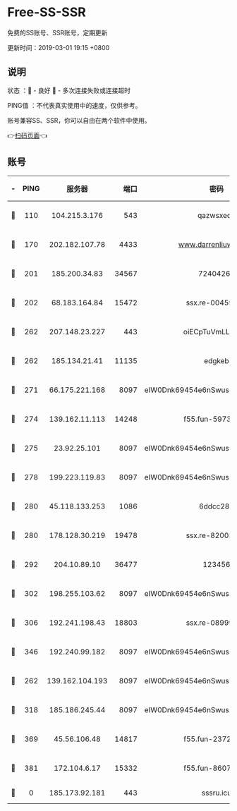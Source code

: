 # Free-SS-SSR

免费的SS账号、SSR账号，定期更新

更新时间：2019-03-01 19:15 +0800

## 说明

状态     ：🙂 - 良好 🙁 - 多次连接失败或连接超时

PING值   ：不代表真实使用中的速度，仅供参考。

账号兼容SS、SSR，你可以自由在两个软件中使用。

👉[扫码页面](https://liesauer.github.io/free-ss-ssr.github.io/)👈

## 账号

|-|PING|服务器|端口|密码|加密方式|区域|
|:----:|:----:|:-----:|-----:|:----:|:----:|:----:|
|🙂|110|104.215.3.176|543|qazwsxedc|aes-256-gcm|JP|
|🙂|170|202.182.107.78|4433|www.darrenliuwei.com|aes-256-cfb|JP|
|🙂|201|185.200.34.83|34567|72404265|aes-256-cfb|US|
|🙂|202|68.183.164.84|15472|ssx.re-00459440|aes-256-cfb|US|
|🙂|262|207.148.23.227|443|oiECpTuVmLLxk4Ts|aes-256-cfb|US|
|🙂|262|185.134.21.41|11135|edgkeb|aes-256-cfb|GB|
|🙂|271|66.175.221.168|8097|eIW0Dnk69454e6nSwuspv9DmS201tQ0D|aes-256-cfb|US|
|🙂|274|139.162.11.113|14248|f55.fun-59730477|aes-256-cfb|SG|
|🙂|275|23.92.25.101|8097|eIW0Dnk69454e6nSwuspv9DmS201tQ0D|aes-256-cfb|US|
|🙂|278|199.223.119.83|8097|eIW0Dnk69454e6nSwuspv9DmS201tQ0D|aes-256-cfb|US|
|🙂|280|45.118.133.253|1086|6ddcc286|aes-256-cfb|SG|
|🙂|280|178.128.30.219|19478|ssx.re-82003000|aes-256-cfb|SG|
|🙂|292|204.10.89.10|36477|123456|aes-256-cfb|US|
|🙂|302|198.255.103.62|8097|eIW0Dnk69454e6nSwuspv9DmS201tQ0D|aes-256-cfb|US|
|🙂|306|192.241.198.43|18803|ssx.re-08999110|aes-256-cfb|US|
|🙂|346|192.240.99.182|8097|eIW0Dnk69454e6nSwuspv9DmS201tQ0D|aes-256-cfb|US|
|🙂|262|139.162.104.193|8097|eIW0Dnk69454e6nSwuspv9DmS201tQ0D|aes-256-cfb|JP|
|🙂|318|185.186.245.44|8097|eIW0Dnk69454e6nSwuspv9DmS201tQ0D|aes-256-cfb|NL|
|🙂|369|45.56.106.48|14817|f55.fun-23726526|aes-256-cfb|US|
|🙂|381|172.104.6.17|15332|f55.fun-86079232|aes-256-cfb|US|
|🙁|0|185.173.92.181|443|sssru.icu|rc4-md5|RU|
